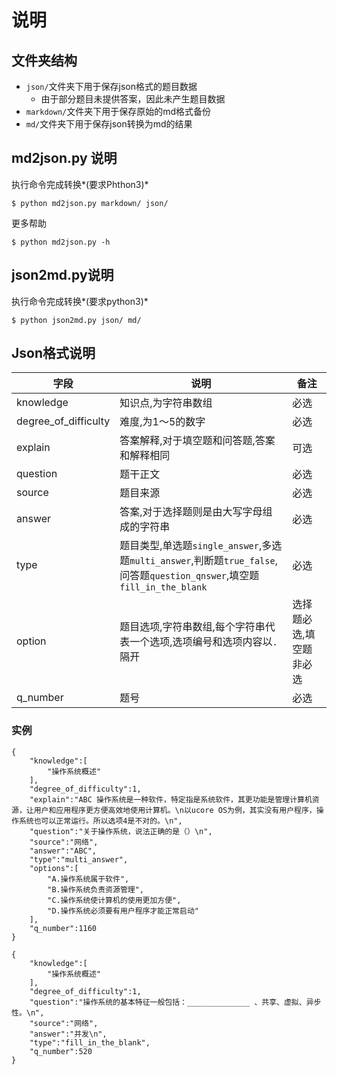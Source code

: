 # 说明

## 文件夹结构
- `json/`文件夹下用于保存json格式的题目数据
  - 由于部分题目未提供答案，因此未产生题目数据
- `markdown/`文件夹下用于保存原始的md格式备份
- `md/`文件夹下用于保存json转换为md的结果

## md2json.py 说明
执行命令完成转换*(要求Phthon3)*

```$ python md2json.py markdown/ json/```

更多帮助

```$ python md2json.py -h```

## json2md.py说明
执行命令完成转换*(要求python3)*

```$ python json2md.py json/ md/```

## Json格式说明

| 字段                 | 说明                                                                                                                     | 备注                    |
| -------------------- | ------------------------------------------------------------------------------------------------------------------------ | ----------------------- |
| knowledge            | 知识点,为字符串数组                                                                                                      | 必选                    |
| degree_of_difficulty | 难度,为1～5的数字                                                                                                        | 必选                    |
| explain              | 答案解释,对于填空题和问答题,答案和解释相同                                                                               | 可选                    |
| question             | 题干正文                                                                                                                 | 必选                    |
| source               | 题目来源                                                                                                                 | 必选                    |
| answer               | 答案,对于选择题则是由大写字母组成的字符串                                                                                | 必选                    |
| type                 | 题目类型,单选题`single_answer`,多选题`multi_answer`,判断题`true_false`,问答题`question_qnswer`,填空题`fill_in_the_blank` | 必选                    |
| option               | 题目选项,字符串数组,每个字符串代表一个选项,选项编号和选项内容以`.`隔开                                                   | 选择题必选,填空题非必选 |
| q_number             | 题号                                                                                                                     | 必选                    |

### 实例
```
{
    "knowledge":[
        "操作系统概述"
    ],
    "degree_of_difficulty":1,
    "explain":"ABC 操作系统是一种软件，特定指是系统软件，其更功能是管理计算机资源，让用户和应用程序更方便高效地使用计算机。\n以ucore OS为例，其实没有用户程序，操作系统也可以正常运行。所以选项4是不对的。\n",
    "question":"关于操作系统，说法正确的是（）\n",
    "source":"网络",
    "answer":"ABC",
    "type":"multi_answer",
    "options":[
        "A.操作系统属于软件",
        "B.操作系统负责资源管理",
        "C.操作系统使计算机的使用更加方便",
        "D.操作系统必须要有用户程序才能正常启动"
    ],
    "q_number":1160
}
```

```
{
    "knowledge":[
        "操作系统概述"
    ],
    "degree_of_difficulty":1,
    "question":"操作系统的基本特征一般包括：______________ 、共享、虚拟、异步性。\n",
    "source":"网络",
    "answer":"并发\n",
    "type":"fill_in_the_blank",
    "q_number":520
}
```

